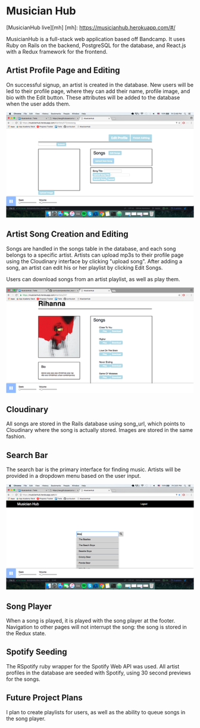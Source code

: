 # Musician Hub

[MusicianHub live][mh]
[mh]: https://musicianhub.herokuapp.com/#/

MusicianHub is a full-stack web application based off Bandcamp. It uses Ruby on Rails on the backend, PostgreSQL for the database, and React.js with a Redux framework for the frontend.

## Artist Profile Page and Editing

On successful signup, an artist is created in the database. New users will be led to their profile page, where they can add their name, profile image, and bio with the Edit button. These attributes will be added to the database when the user adds them.

![image of Edit Profile](wireframes/edit-profile.png)


## Artist Song Creation and Editing

Songs are handled in the songs table in the database, and each song belongs to a specific artist. Artists can upload mp3s to their profile page using the Cloudinary interface by clicking "upload song". After adding a song, an artist can edit his or her playlist by clicking Edit Songs.

Users can download songs from an artist playlist, as well as play them.

![image of Songs Index](wireframes/song-index.png)

## Cloudinary

All songs are stored in the Rails database using song_url, which points to Cloudinary where the song is actually stored. Images are stored in the same fashion.

## Search Bar

The search bar is the primary interface for finding music. Artists will be provided in a dropdown menu based on the user input.

![image of Search Bar](wireframes/search-bar.png)

## Song Player

When a song is played, it is played with the song player at the footer. Navigation to other pages will not interrupt the song: the song is stored in the Redux state.

## Spotify Seeding

The RSpotify ruby wrapper for the Spotify Web API was used. All artist profiles in the database are seeded with Spotify, using 30 second previews for the songs.

## Future Project Plans

I plan to create playlists for users, as well as the ability to queue songs in the song player.
